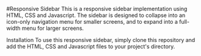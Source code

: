 
#Responsive Sidebar
This is a responsive sidebar implementation using HTML, CSS and Javascript. The sidebar is designed to collapse into an icon-only navigation menu for smaller screens, and to expand into a full-width menu for larger screens.

Installation
To use this responsive sidebar, simply clone this repository and add the HTML, CSS and Javascript files to your project's directory.

